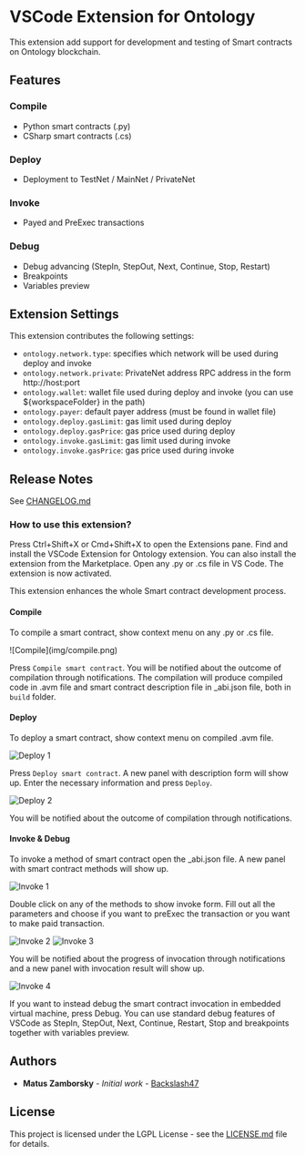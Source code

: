 # VSCode Extension for Ontology

This extension add support for development and testing of Smart contracts on Ontology blockchain.

## Features

### Compile

- Python smart contracts (.py)
- CSharp smart contracts (.cs)

### Deploy

- Deployment to TestNet / MainNet / PrivateNet

### Invoke

- Payed and PreExec transactions

### Debug

- Debug advancing (StepIn, StepOut, Next, Continue, Stop, Restart)
- Breakpoints
- Variables preview

## Extension Settings

This extension contributes the following settings:

- `ontology.network.type`: specifies which network will be used during deploy and invoke
- `ontology.network.private`: PrivateNet address RPC address in the form http://host:port
- `ontology.wallet`: wallet file used during deploy and invoke (you can use \${workspaceFolder} in the path)
- `ontology.payer`: default payer address (must be found in wallet file)
- `ontology.deploy.gasLimit`: gas limit used during deploy
- `ontology.deploy.gasPrice`: gas price used during deploy
- `ontology.invoke.gasLimit`: gas limit used during invoke
- `ontology.invoke.gasPrice`: gas price used during invoke

## Release Notes

See [CHANGELOG.md](CHANGELOG.md)

### How to use this extension?

Press Ctrl+Shift+X or Cmd+Shift+X to open the Extensions pane. Find and install the VSCode Extension for Ontology extension. You can also install the extension from the Marketplace. Open any .py or .cs file in VS Code. The extension is now activated.

This extension enhances the whole Smart contract development process.

#### Compile

To compile a smart contract, show context menu on any .py or .cs file.

\!\[Compile\]\(img/compile.png)

Press `Compile smart contract`. You will be notified about the outcome of compilation through notifications. The compilation will produce compiled code in .avm file and smart contract description file in \_abi.json file, both in `build` folder.

#### Deploy

To deploy a smart contract, show context menu on compiled .avm file.

![Deploy 1](img/deploy1.png)

Press `Deploy smart contract`. A new panel with description form will show up. Enter the necessary information and press `Deploy`.

![Deploy 2](img/deploy2.png)

You will be notified about the outcome of compilation through notifications.

#### Invoke & Debug

To invoke a method of smart contract open the \_abi.json file. A new panel with smart contract methods will show up.

![Invoke 1](img/invoke1.png)

Double click on any of the methods to show invoke form. Fill out all the parameters and choose if you want to preExec the transaction or you want to make paid transaction.

![Invoke 2](img/invoke2.png)
![Invoke 3](img/invoke3.png)

You will be notified about the progress of invocation through notifications and a new panel with invocation result will show up.

![Invoke 4](img/invoke4.png)

If you want to instead debug the smart contract invocation in embedded virtual machine, press Debug. You can use standard debug features of VSCode as StepIn, StepOut, Next, Continue, Restart, Stop and breakpoints together with variables preview.

## Authors

- **Matus Zamborsky** - _Initial work_ - [Backslash47](https://github.com/backslash47)

## License

This project is licensed under the LGPL License - see the [LICENSE.md](LICENSE.md) file for details.
